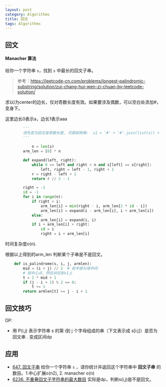 ```yaml
---
layout: post
category: Algorithms
title: 回文
tags: Algorithms
---
```


## 回文



#### Manacher 算法 

给你一个字符串 `s`，找到 `s` 中最长的回文子串。

> 参考：https://leetcode-cn.com/problems/longest-palindromic-substring/solution/zui-chang-hui-wen-zi-chuan-by-leetcode-solution/

求以i为center的边长，仅对奇数长度有效。如果要涉及偶数，可以空白处添加#，变身下。

这里边长0表示a，边长1表示aaa

```python
        '''
        须先变为回文皆奇数长度, 可提前转换:  s1 = '#' + '#'.join(list(s)) + '#'
        '''    
  
  			n = len(s)
        arm_len = [0] * n

        def expand(left, right):
            while 0 <= left and right < n and s[left] == s[right]:
                left, right = left - 1, right + 1
            r = right - left + 1
            return r // 2 - 1

        right = -1
        id = -1
        for i in range(n):
            if right > i:
                arm_len[i] = min(right - i, arm_len[2 * id - i])
                arm_len[i] = expand(i - arm_len[i], i + arm_len[i])
            else:
                arm_len[i] = expand(i, i)
            if i + arm_len[i] > right:
                id = i
                right = i + arm_len[i]
```

时间复杂度o(n). 



根据以上得到的arm_len 判断某个子串是不是回文。

```python
    def is_palindrome(s, i, j, armlen):
        mid = (i + j) // 2  # 前半部分或中间
        # 找中心点，然后对应到s1上
        t = 2 * mid + 1
        if (j - i + 1) % 2 == 0:
            t += 1
        return armlen[t] >= j - i + 1

```



## 回文技巧

DP:

- 用 P(i,j) 表示字符串 s 的第 i到 j 个字母组成的串（下文表示成 s[i:j]）是否为回文串 . 变成区间dp



## 应用

- [647. 回文子串](https://leetcode.cn/problems/palindromic-substrings/) 给你一个字符串 `s` ，请你统计并返回这个字符串中 **回文子串** 的数目。1.中心扩展o(n2), 2. manacher o(n)
- [6236. 不重叠回文子字符串的最大数目](https://leetcode.cn/problems/maximum-number-of-non-overlapping-palindrome-substrings/) 实际是dp，判断s(i,j)是不是回文。
